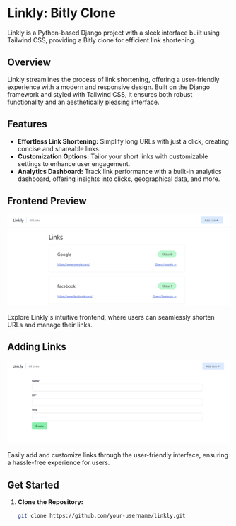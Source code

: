# Linkly: Bitly Clone

Linkly is a Python-based Django project with a sleek interface built using Tailwind CSS, providing a Bitly clone for efficient link shortening.

## Overview

Linkly streamlines the process of link shortening, offering a user-friendly experience with a modern and responsive design. Built on the Django framework and styled with Tailwind CSS, it ensures both robust functionality and an aesthetically pleasing interface.

## Features

- **Effortless Link Shortening:** Simplify long URLs with just a click, creating concise and shareable links.
- **Customization Options:** Tailor your short links with customizable settings to enhance user engagement.
- **Analytics Dashboard:** Track link performance with a built-in analytics dashboard, offering insights into clicks, geographical data, and more.

## Frontend Preview
![Linkly Frontend](ss1.png)

Explore Linkly's intuitive frontend, where users can seamlessly shorten URLs and manage their links.

## Adding Links
![Adding Links](ss2.png)

Easily add and customize links through the user-friendly interface, ensuring a hassle-free experience for users.

## Get Started

1. **Clone the Repository:**
   ```bash
   git clone https://github.com/your-username/linkly.git
